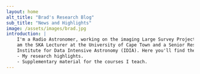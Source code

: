 ```yaml
---
layout: home
alt_title: "Brad's Research Blog"
sub_title: "News and Highlights"
image: /assets/images/brad.jpg
introduction: |
    I'm a Radio Astronomer, working on the imaging Large Survey Projects with the MeerKAT telescope. I
    am the SKA Lecturer at the University of Cape Town and a Senior Researcher with the Inter-University
    Institute for Data Intensive Astronomy (IDIA). Here you'll find the following:
    - My research highlights.
    - Supplementary material for the courses I teach.
---
```

